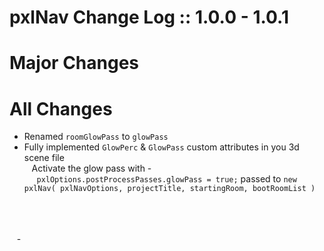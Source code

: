
# pxlNav Change Log :: 1.0.0 - 1.0.1

# Major Changes

# All Changes
 - Renamed `roomGlowPass` to `glowPass`
 - Fully implemented `GlowPerc` & `GlowPass` custom attributes in you 3d scene file
<br/>&nbsp;&nbsp; Activate the glow pass with -
<br/>&nbsp;&nbsp;&nbsp;&nbsp; `pxlOptions.postProcessPasses.glowPass = true;` passed to `new pxlNav( pxlNavOptions, projectTitle, startingRoom, bootRoomList )`

<br/>


<br/>
<br/>&nbsp;&nbsp; -
